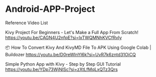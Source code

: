 # Android-APP-Project
Reference Video List

Kivy Project For Beginners - Let's Make a Full App From Scratch!
https://youtu.be/CAGN4U2nfpE?si=lxTWQMNhKVCfRvIy

📦 How To Convert Kivy And KivyMD File To APK Using Google Colab | Buildozer
https://youtu.be/D0reWInYl6k?si=UvR7k6zntd31OiCQ

Simple Python App with Kivy - Step by Step GUI Tutorial
https://youtu.be/YDp73WjNISc?si=zXtLfMqLxQTz3Qrs
